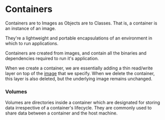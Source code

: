 # Containers

Containers are to Images as Objects are to Classes. That is, a container is an instance of an image.

They're a lightweight and portable encapsulations of an environment in which to run applications.

Containers are created from images, and contain all the binaries and dependencies required to run it's application.

When we create a container, we are essentially adding a thin read/write layer on top of the [image](:/a6b7218d02ae4c49aac1662acedcf364) that we specify. When we delete the container, this layer is also deleted, but the underlying image remains unchanged.

### Volumes

Volumes are directories inside a container which are designated for storing data irrespective of a container's lifecycle. They are commonly used to share data between a container and the host machine.

